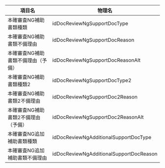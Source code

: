 
| **項目名**                          | **物理名**                              |
| ----------------------------------- | --------------------------------------- |
| 本確審査NG補助書類種類              | idDocReviewNgSupportDocType             |
| 本確審査NG補助書類不備理由          | idDocReviewNgSupportDocReason           |
| 本確審査NG補助書類不備理由（予備）  | idDocReviewNgSupportDocReasonAlt        |
| 本確審査NG補助書類種類2             | idDocReviewNgSupportDocType2            |
| 本確審査NG補助書類2不備理由         | idDocReviewNgSupportDoc2Reason          |
| 本確審査NG補助書類2不備理由（予備） | idDocReviewNgSupportDoc2ReasonAlt       |
| 本確審査NG追加補助書類種類          | idDocReviewNgAdditionalSupportDocType   |
| 本確審査NG追加補助書類不備理由      | idDocReviewNgAdditionalSupportDocReason |
